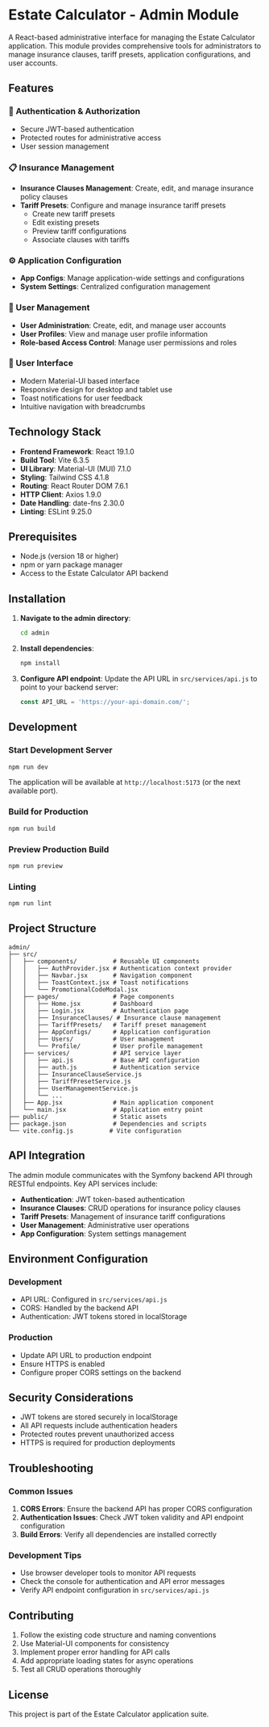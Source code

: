 # Estate Calculator - Admin Module

A React-based administrative interface for managing the Estate Calculator application. This module provides comprehensive tools for administrators to manage insurance clauses, tariff presets, application configurations, and user accounts.

## Features

### 🔐 Authentication & Authorization
- Secure JWT-based authentication
- Protected routes for administrative access
- User session management

### 📋 Insurance Management
- **Insurance Clauses Management**: Create, edit, and manage insurance policy clauses
- **Tariff Presets**: Configure and manage insurance tariff presets
  - Create new tariff presets
  - Edit existing presets
  - Preview tariff configurations
  - Associate clauses with tariffs

### ⚙️ Application Configuration
- **App Configs**: Manage application-wide settings and configurations
- **System Settings**: Centralized configuration management

### 👥 User Management
- **User Administration**: Create, edit, and manage user accounts
- **User Profiles**: View and manage user profile information
- **Role-based Access Control**: Manage user permissions and roles

### 🎨 User Interface
- Modern Material-UI based interface
- Responsive design for desktop and tablet use
- Toast notifications for user feedback
- Intuitive navigation with breadcrumbs

## Technology Stack

- **Frontend Framework**: React 19.1.0
- **Build Tool**: Vite 6.3.5
- **UI Library**: Material-UI (MUI) 7.1.0
- **Styling**: Tailwind CSS 4.1.8
- **Routing**: React Router DOM 7.6.1
- **HTTP Client**: Axios 1.9.0
- **Date Handling**: date-fns 2.30.0
- **Linting**: ESLint 9.25.0

## Prerequisites

- Node.js (version 18 or higher)
- npm or yarn package manager
- Access to the Estate Calculator API backend

## Installation

1. **Navigate to the admin directory**:
   ```bash
   cd admin
   ```

2. **Install dependencies**:
   ```bash
   npm install
   ```

3. **Configure API endpoint**:
   Update the API URL in `src/services/api.js` to point to your backend server:
   ```javascript
   const API_URL = 'https://your-api-domain.com/';
   ```

## Development

### Start Development Server
```bash
npm run dev
```

The application will be available at `http://localhost:5173` (or the next available port).

### Build for Production
```bash
npm run build
```

### Preview Production Build
```bash
npm run preview
```

### Linting
```bash
npm run lint
```

## Project Structure

```
admin/
├── src/
│   ├── components/          # Reusable UI components
│   │   ├── AuthProvider.jsx # Authentication context provider
│   │   ├── Navbar.jsx       # Navigation component
│   │   ├── ToastContext.jsx # Toast notifications
│   │   └── PromotionalCodeModal.jsx
│   ├── pages/               # Page components
│   │   ├── Home.jsx         # Dashboard
│   │   ├── Login.jsx        # Authentication page
│   │   ├── InsuranceClauses/ # Insurance clause management
│   │   ├── TariffPresets/   # Tariff preset management
│   │   ├── AppConfigs/      # Application configuration
│   │   ├── Users/           # User management
│   │   └── Profile/         # User profile management
│   ├── services/            # API service layer
│   │   ├── api.js           # Base API configuration
│   │   ├── auth.js          # Authentication service
│   │   ├── InsuranceClauseService.js
│   │   ├── TariffPresetService.js
│   │   ├── UserManagementService.js
│   │   └── ...
│   ├── App.jsx              # Main application component
│   └── main.jsx             # Application entry point
├── public/                  # Static assets
├── package.json             # Dependencies and scripts
└── vite.config.js          # Vite configuration
```

## API Integration

The admin module communicates with the Symfony backend API through RESTful endpoints. Key API services include:

- **Authentication**: JWT token-based authentication
- **Insurance Clauses**: CRUD operations for insurance policy clauses
- **Tariff Presets**: Management of insurance tariff configurations
- **User Management**: Administrative user operations
- **App Configuration**: System settings management

## Environment Configuration

### Development
- API URL: Configured in `src/services/api.js`
- CORS: Handled by the backend API
- Authentication: JWT tokens stored in localStorage

### Production
- Update API URL to production endpoint
- Ensure HTTPS is enabled
- Configure proper CORS settings on the backend

## Security Considerations

- JWT tokens are stored securely in localStorage
- All API requests include authentication headers
- Protected routes prevent unauthorized access
- HTTPS is required for production deployments

## Troubleshooting

### Common Issues

1. **CORS Errors**: Ensure the backend API has proper CORS configuration
2. **Authentication Issues**: Check JWT token validity and API endpoint configuration
3. **Build Errors**: Verify all dependencies are installed correctly

### Development Tips

- Use browser developer tools to monitor API requests
- Check the console for authentication and API error messages
- Verify API endpoint configuration in `src/services/api.js`

## Contributing

1. Follow the existing code structure and naming conventions
2. Use Material-UI components for consistency
3. Implement proper error handling for API calls
4. Add appropriate loading states for async operations
5. Test all CRUD operations thoroughly

## License

This project is part of the Estate Calculator application suite.
